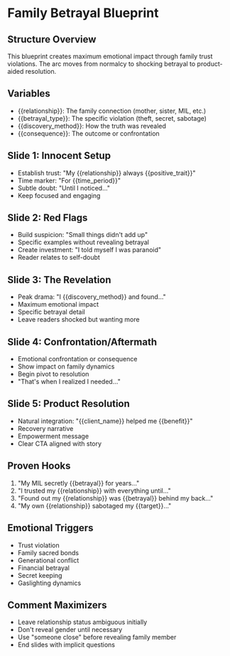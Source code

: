 # Family Betrayal Blueprint

## Structure Overview
This blueprint creates maximum emotional impact through family trust violations. The arc moves from normalcy to shocking betrayal to product-aided resolution.

## Variables
- {{relationship}}: The family connection (mother, sister, MIL, etc.)
- {{betrayal_type}}: The specific violation (theft, secret, sabotage)
- {{discovery_method}}: How the truth was revealed
- {{consequence}}: The outcome or confrontation

## Slide 1: Innocent Setup
- Establish trust: "My {{relationship}} always {{positive_trait}}"
- Time marker: "For {{time_period}}"
- Subtle doubt: "Until I noticed..."
- Keep focused and engaging

## Slide 2: Red Flags
- Build suspicion: "Small things didn't add up"
- Specific examples without revealing betrayal
- Create investment: "I told myself I was paranoid"
- Reader relates to self-doubt

## Slide 3: The Revelation
- Peak drama: "I {{discovery_method}} and found..."
- Maximum emotional impact
- Specific betrayal detail
- Leave readers shocked but wanting more

## Slide 4: Confrontation/Aftermath
- Emotional confrontation or consequence
- Show impact on family dynamics
- Begin pivot to resolution
- "That's when I realized I needed..."

## Slide 5: Product Resolution
- Natural integration: "{{client_name}} helped me {{benefit}}"
- Recovery narrative
- Empowerment message
- Clear CTA aligned with story

## Proven Hooks
1. "My MIL secretly {{betrayal}} for years..."
2. "I trusted my {{relationship}} with everything until..."
3. "Found out my {{relationship}} was {{betrayal}} behind my back..."
4. "My own {{relationship}} sabotaged my {{target}}..."

## Emotional Triggers
- Trust violation
- Family sacred bonds
- Generational conflict
- Financial betrayal
- Secret keeping
- Gaslighting dynamics

## Comment Maximizers
- Leave relationship status ambiguous initially
- Don't reveal gender until necessary
- Use "someone close" before revealing family member
- End slides with implicit questions